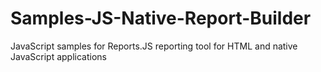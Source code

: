 # Samples-JS-Native-Report-Builder
JavaScript samples for Reports.JS reporting tool for HTML and native JavaScript applications
